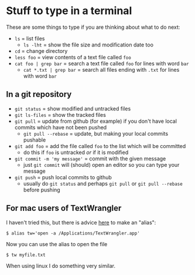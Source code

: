 Stuff to type in a terminal
===========================

These are some things to type if you are thinking about what to do next:

  * `ls` = list files
    - `ls -lht` = show the file size and modification date too
  * `cd` = change directory
  * `less foo` = view contents of a text file called `foo`
  * `cat foo | grep bar` = search a text file called `foo` for lines with word `bar`
    - `cat *.txt | grep bar` = search all files ending with `.txt` for lines with word `bar`

In a git repository
-------------------

  * `git status` = show modified and untracked files
  * `git ls-files` = show the tracked files
  * `git pull` = update from github (for example) if you don't have local commits which have not been pushed
    - `git pull --rebase` = update, but making your local commits pushable
  * `git add foo` = add the file called `foo` to the list which will be committed
    - do this if `foo` is untracked _or_ if it is modified
  * `git commit -m 'my message'` = commit with the given message
    - just `git commit` will (should) open an editor so you can type your message
  * `git push` = push local commits to github
    - usually do `git status` and perhaps `git pull` or `git pull --rebase` before pushing

For mac users of TextWrangler
-----------------------------

I haven't tried this, but there is advice [here](http://apple.stackexchange.com/questions/9587/how-can-i-open-a-text-file-with-textwrangler-from-the-terminal-command-line) to make an "alias":

    $ alias tw='open -a /Applications/TextWrangler.app'

Now you can use the alias to open the file

    $ tw myfile.txt

When using linux I do something very similar.

